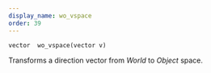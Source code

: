 ```yaml
---
display_name: wo_vspace
order: 39
---
```

`vector  wo_vspace(vector v)`

Transforms a direction vector from *World* to *Object* space.

